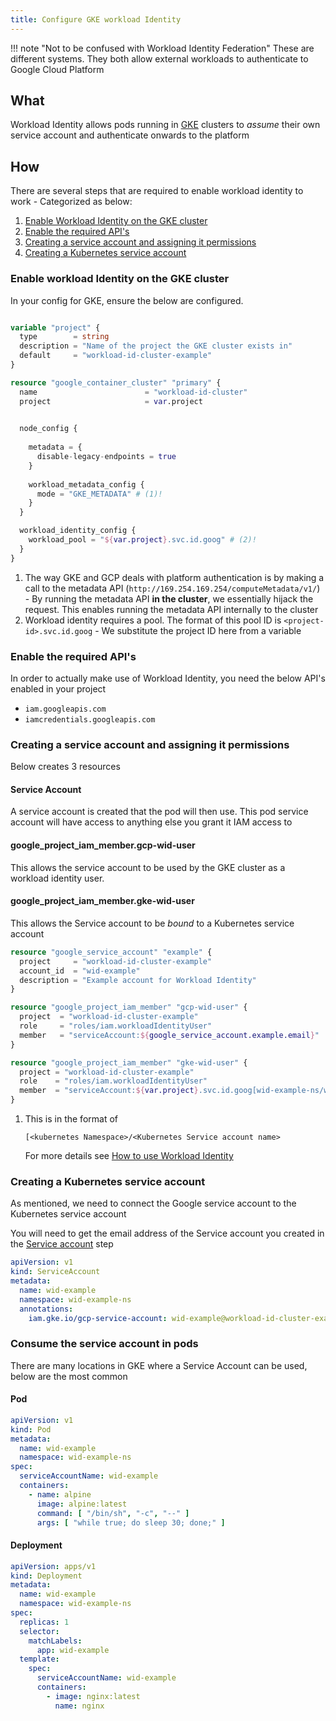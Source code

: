 ```yaml
---
title: Configure GKE workload Identity
---
```


!!! note "Not to be confused with Workload Identity Federation"
    These are different systems. They both allow external workloads to authenticate to Google Cloud Platform
## What

Workload Identity allows pods running in [GKE](https://cloud.google.com/kubernetes-engine/) clusters to _assume_ their own
service account and authenticate onwards to the platform

## How

There are several steps that are required to enable workload identity to work - Categorized as below:

1. [Enable Workload Identity on the GKE cluster](#enable-workload-identity-on-the-gke-cluster)
2. [Enable the required API's](#enable-the-required-apis)
3. [Creating a service account and assigning it permissions](#creating-a-service-account-and-assigning-it-permissions)
4. [Creating a Kubernetes service account]()


### Enable workload Identity on the GKE cluster

In your config for GKE, ensure the below are configured.



```terraform

variable "project" {
  type        = string
  description = "Name of the project the GKE cluster exists in"
  default     = "workload-id-cluster-example"
}

resource "google_container_cluster" "primary" {
  name                        = "workload-id-cluster"
  project                     = var.project
  

  node_config {
    
    metadata = {
      disable-legacy-endpoints = true 
    }
    
    workload_metadata_config {
      mode = "GKE_METADATA" # (1)!
    }
  }

  workload_identity_config {
    workload_pool = "${var.project}.svc.id.goog" # (2)!
  }
}
```

1. The way GKE and GCP deals with platform authentication is by making a call to the metadata API (`http://169.254.169.254/computeMetadata/v1/`) - By running the
metadata API **in the cluster**, we essentially hijack the request. This enables running the metadata API internally to the cluster
2. Workload identity requires a pool. The format of this pool ID is `<project-id>.svc.id.goog` - We substitute the project ID here from a variable

### Enable the required API's

In order to actually make use of Workload Identity, you need the below API's enabled in your project

* `iam.googleapis.com`
* `iamcredentials.googleapis.com`

### Creating a service account and assigning it permissions

Below creates 3 resources

#### Service Account

A service account is created that the pod will then use. This pod service account will have access to anything else you
grant it IAM access to

#### google_project_iam_member.gcp-wid-user

This allows the service account to be used by the GKE cluster as a workload identity user. 

#### google_project_iam_member.gke-wid-user

This allows the Service account to be _bound_ to a Kubernetes service account

```terraform
resource "google_service_account" "example" {
  project     = "workload-id-cluster-example"
  account_id  = "wid-example"
  description = "Example account for Workload Identity"
}

resource "google_project_iam_member" "gcp-wid-user" {
  project  = "workload-id-cluster-example"
  role     = "roles/iam.workloadIdentityUser"
  member   = "serviceAccount:${google_service_account.example.email}"
}

resource "google_project_iam_member" "gke-wid-user" {
  project = "workload-id-cluster-example"
  role    = "roles/iam.workloadIdentityUser"
  member  = "serviceAccount:${var.project}.svc.id.goog[wid-example-ns/wid-example]" #(1)! 
}
```

1. This is in the format of 

    ```
    [<kubernetes Namespace>/<Kubernetes Service account name>
    ```

    For more details see [How to use Workload Identity](https://cloud.google.com/kubernetes-engine/docs/how-to/workload-identity)

### Creating a Kubernetes service account

As mentioned, we need to connect the Google service account to the Kubernetes service account

You will need to get the email address of the Service account you created in the [Service account](#creating-a-kubernetes-service-account) step

```yaml
apiVersion: v1
kind: ServiceAccount
metadata:
  name: wid-example
  namespace: wid-example-ns
  annotations:
    iam.gke.io/gcp-service-account: wid-example@workload-id-cluster-example.gserviceaccount.com
```

### Consume the service account in pods

There are many locations in GKE where a Service Account can be used, below are the most common

#### Pod

```yaml
apiVersion: v1
kind: Pod
metadata:
  name: wid-example
  namespace: wid-example-ns
spec:
  serviceAccountName: wid-example
  containers:
    - name: alpine
      image: alpine:latest
      command: [ "/bin/sh", "-c", "--" ]
      args: [ "while true; do sleep 30; done;" ]
```

#### Deployment

```yaml
apiVersion: apps/v1
kind: Deployment
metadata:
  name: wid-example
  namespace: wid-example-ns
spec:
  replicas: 1
  selector:
    matchLabels:
      app: wid-example
  template:
    spec:
      serviceAccountName: wid-example
      containers:
        - image: nginx:latest
          name: nginx
```
